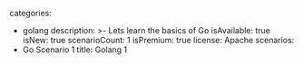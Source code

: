 categories:
  - golang
description: >-
  Lets learn the basics of Go
isAvailable: true
isNew: true
scenarioCount: 1
isPremium: true
license: Apache
scenarios: 
- Go Scenario 1
title: Golang 1

